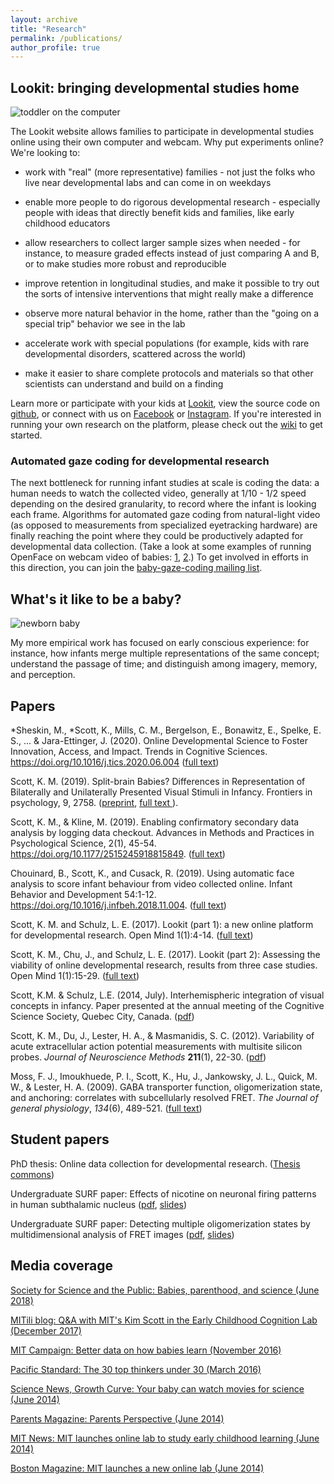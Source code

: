 ```yaml
---
layout: archive
title: "Research"
permalink: /publications/
author_profile: true
---
```


## Lookit: bringing developmental studies home

<img src="../../files/img/computerbaby.jpg" alt="toddler on the computer" class="research_thumbnail" />

The Lookit website allows families to participate in developmental studies online using their own computer and webcam. Why put experiments online? We're looking to:

- work with "real" (more representative) families - not just the folks who live near developmental labs and can come in on weekdays

- enable more people to do rigorous developmental research - especially people with ideas that directly benefit kids and families, like early childhood educators

- allow researchers to collect larger sample sizes when needed - for instance, to measure graded effects instead of just comparing A and B, or to make studies more robust and reproducible

- improve retention in longitudinal studies, and make it possible to try out the sorts of intensive interventions that might really make a difference

- observe more natural behavior in the home, rather than the "going on a special trip" behavior we see in the lab

- accelerate work with special populations (for example, kids with rare developmental disorders, scattered across the world)

- make it easier to share complete protocols and materials so that other scientists can understand and build on a finding

Learn more or participate with your kids at [Lookit](https://lookit.mit.edu), view the source code on [github](https://github.com/lookit/), or connect with us on [Facebook](https://www.facebook.com/lookit.mit.edu) or [Instagram](https://www.instagram.com/babiesoflookit/). 
If you're interested in running your own research on the platform, please check out the [wiki](https://github.com/lookit/research-resources/wiki) to get started.

### Automated gaze coding for developmental research

The next bottleneck for running infant studies at scale is coding the data: a human needs to watch the collected video, generally at 1/10 - 1/2 speed depending on the desired granularity, to record where the infant is looking each frame. Algorithms for automated gaze coding from natural-light video (as opposed to measurements from specialized eyetracking hardware) are finally reaching the point where they could be productively adapted for developmental data collection. (Take a look at some examples of running OpenFace on webcam video of babies: [1](https://drive.google.com/open?id=1pkmLJ_ICEcuShy9SNTWguGRVRhTITdJp), [2](https://drive.google.com/open?id=1o5WKNCjYE58x6FcQ0NmK6B65TNZk7ro4).)
To get involved in efforts in this direction, you can join the [baby-gaze-coding mailing list](http://mailman.mit.edu/mailman/listinfo/baby-gaze-coding). 

## What's it like to be a baby?

<img src="../../files/img/newborn_remy.jpg" alt="newborn baby" class="research_thumbnail" />

My more empirical work has focused on early conscious experience: for instance, how infants merge multiple representations of the same concept; understand the passage of time; and distinguish among imagery, memory, and  perception.
                    
## Papers

*Sheskin, M., *Scott, K., Mills, C. M., Bergelson, E., Bonawitz, E., Spelke, E. S., ... & Jara-Ettinger, J. (2020). Online Developmental Science to Foster Innovation, Access, and Impact. Trends in Cognitive Sciences. https://doi.org/10.1016/j.tics.2020.06.004 (<a href="https://www.sciencedirect.com/science/article/pii/S1364661320301455">full text</a>)

Scott, K. M. (2019). Split-brain Babies? Differences in Representation of Bilaterally and Unilaterally Presented Visual Stimuli in Infancy. Frontiers in psychology, 9, 2758. (<a href="https://psyarxiv.com/mnfx8/">preprint</a>, <a href="https://www.frontiersin.org/articles/10.3389/fpsyg.2018.02758/full"> full text </a>).

Scott, K. M., & Kline, M. (2019). Enabling confirmatory secondary data analysis by logging data checkout. Advances in Methods and Practices in Psychological Science, 2(1), 45-54.
https://doi.org/10.1177/2515245918815849. (<a href="https://journals.sagepub.com/doi/full/10.1177/2515245918815849">full text</a>)

Chouinard, B., Scott, K., and Cusack, R. (2019). Using automatic face analysis to score infant behaviour from video collected online. Infant Behavior and Development 54:1-12. https://doi.org/10.1016/j.infbeh.2018.11.004. (<a href="https://www.sciencedirect.com/science/article/pii/S0163638318301395">full text</a>)

Scott, K. M. and Schulz, L. E. (2017). Lookit (part 1): a new online platform for developmental research. Open Mind 1(1):4-14. (<a href="https://www.mitpressjournals.org/doi/full/10.1162/OPMI_a_00002">full text</a>)

Scott, K. M., Chu, J., and Schulz, L. E. (2017). Lookit (part 2): Assessing the viability of online developmental research, results from three case studies. Open Mind 1(1):15-29.
(<a href="https://www.mitpressjournals.org/doi/abs/10.1162/OPMI_a_00001">full text</a>)

Scott, K.M. & Schulz, L.E. (2014, July). Interhemispheric integration of visual concepts in infancy. Paper presented at the annual meeting of the Cognitive Science Society, Quebec City, Canada. (<a href="https://mindmodeling.org/cogsci2014/papers/245/paper245.pdf">pdf</a>)

Scott, K. M., Du, J., Lester, H. A., &amp; Masmanidis, S. C. (2012).  Variability of acute extracellular action potential measurements with  multisite silicon probes. <em>Journal of Neuroscience Methods</em> <b>211</b>(1), 22-30. 
(<a href="../../files/slides/Scott-JNeurosciMeth-2012.pdf">pdf</a>)
                                               
Moss, F. J., Imoukhuede, P. I., Scott, K., Hu, J., Jankowsky, J. L., Quick, M. W., &amp; Lester,  H. A. (2009). GABA transporter function, oligomerization state, and  anchoring: correlates with subcellularly resolved FRET. <em>The Journal of general physiology</em>, <em>134</em>(6), 489-521. (<a href="http://jgp.rupress.org/content/134/6/489.long">full text</a>)

## Student papers

PhD thesis: Online data collection for developmental research.  (<a href="https://thesiscommons.org/qjs9y">Thesis commons</a>)

Undergraduate SURF paper: Effects of nicotine on neuronal firing patterns in human subthalamic nucleus (<a href="../../files/slides/draft.pdf">pdf</a>, <a href="../../files/slides/SURFtalkPerpallFinal.pdf">slides</a>)

Undergraduate SURF paper: Detecting multiple oligomerization states by multidimensional analysis of FRET images (<a              href="../../files/slides/KSFinalReportSURF09.pdf">pdf</a>, <a href="../../files/slides/KSperpallSemi0910.pdf">slides</a>)

## Media coverage

[Society for Science and the Public: Babies, parenthood, and science (June 2018)](https://student.societyforscience.org/blog/doing-science/babies-parenthood-and-science)

[MITili blog: Q&A with MIT's Kim Scott in the Early Childhood Cognition Lab (December 2017)](http://mitili.mit.edu/news/qa-mits-kim-scott-early-childhood-cognition-lab)

[MIT Campaign: Better data on how babies learn (November 2016)](https://betterworld.mit.edu/better-data-babies-learn/)

[Pacific Standard: The 30 top thinkers under 30 (March 2016)](https://psmag.com/social-justice/the-30-top-thinkers-under-30-kim-scott)

[Science News, Growth Curve: Your baby can watch movies for science (June 2014)](https://www.sciencenews.org/blog/growth-curve/your-baby-can-watch-movies-science)

[Parents Magazine: Parents Perspective (June 2014)](https://www.parents.com/parents-magazine/parents-perspective/participate-in-mit-research-from-your-couch/)

[MIT News: MIT launches online lab to study early childhood learning (June 2014)](http://news.mit.edu/2014/mit-launches-online-lab-early-childhood-learning-lookit)

[Boston Magazine: MIT launches a new online lab (June 2014)](http://www.bostonmagazine.com/health/blog/2014/06/19/new-mit-lab/)


<!---
{% if author.googlescholar %}
  You can also find my articles on <u><a href="{{author.googlescholar}}">my Google Scholar profile</a>.</u>
{% endif %}

{% include base_path %}

{% for post in site.publications reversed %}
  {% include archive-single.html %}
{% endfor %}
-->
